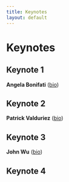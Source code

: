 ```yaml
---
title: Keynotes
layout: default
---
```


# Keynotes

## Keynote 1


**Angela Bonifati** ([bio](https://perso.liris.cnrs.fr/angela.bonifati/index.shtml))

## Keynote 2

**Patrick Valduriez** ([bio](https://www-sop.inria.fr/members/Patrick.Valduriez/))

## Keynote 3

**John Wu** ([bio](https://profiles.lbl.gov/20161-john-wu/))

## Keynote 4
